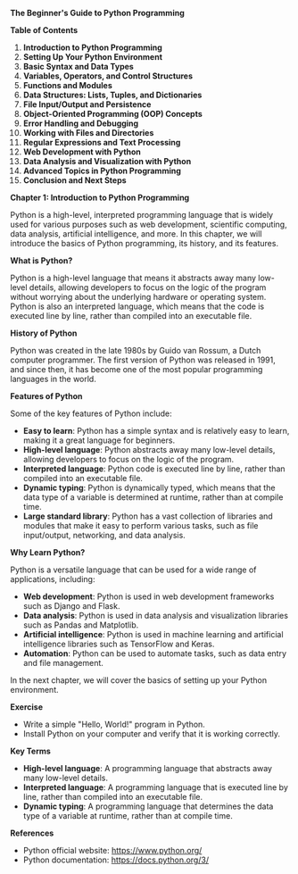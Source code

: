 <p><strong>The Beginner's Guide to Python Programming</strong></p>

<p><strong>Table of Contents</strong></p>

<ol>
<li><strong>Introduction to Python Programming</strong></li>
<li><strong>Setting Up Your Python Environment</strong></li>
<li><strong>Basic Syntax and Data Types</strong></li>
<li><strong>Variables, Operators, and Control Structures</strong></li>
<li><strong>Functions and Modules</strong></li>
<li><strong>Data Structures: Lists, Tuples, and Dictionaries</strong></li>
<li><strong>File Input/Output and Persistence</strong></li>
<li><strong>Object-Oriented Programming (OOP) Concepts</strong></li>
<li><strong>Error Handling and Debugging</strong></li>
<li><strong>Working with Files and Directories</strong></li>
<li><strong>Regular Expressions and Text Processing</strong></li>
<li><strong>Web Development with Python</strong></li>
<li><strong>Data Analysis and Visualization with Python</strong></li>
<li><strong>Advanced Topics in Python Programming</strong></li>
<li><strong>Conclusion and Next Steps</strong></li>
</ol>

<p><strong>Chapter 1: Introduction to Python Programming</strong></p>

<p>Python is a high-level, interpreted programming language that is widely used for various purposes such as web development, scientific computing, data analysis, artificial intelligence, and more. In this chapter, we will introduce the basics of Python programming, its history, and its features.</p>

<p><strong>What is Python?</strong></p>

<p>Python is a high-level language that means it abstracts away many low-level details, allowing developers to focus on the logic of the program without worrying about the underlying hardware or operating system. Python is also an interpreted language, which means that the code is executed line by line, rather than compiled into an executable file.</p>

<p><strong>History of Python</strong></p>

<p>Python was created in the late 1980s by Guido van Rossum, a Dutch computer programmer. The first version of Python was released in 1991, and since then, it has become one of the most popular programming languages in the world.</p>

<p><strong>Features of Python</strong></p>

<p>Some of the key features of Python include:</p>

<ul>
<li><strong>Easy to learn</strong>: Python has a simple syntax and is relatively easy to learn, making it a great language for beginners.</li>
<li><strong>High-level language</strong>: Python abstracts away many low-level details, allowing developers to focus on the logic of the program.</li>
<li><strong>Interpreted language</strong>: Python code is executed line by line, rather than compiled into an executable file.</li>
<li><strong>Dynamic typing</strong>: Python is dynamically typed, which means that the data type of a variable is determined at runtime, rather than at compile time.</li>
<li><strong>Large standard library</strong>: Python has a vast collection of libraries and modules that make it easy to perform various tasks, such as file input/output, networking, and data analysis.</li>
</ul>

<p><strong>Why Learn Python?</strong></p>

<p>Python is a versatile language that can be used for a wide range of applications, including:</p>

<ul>
<li><strong>Web development</strong>: Python is used in web development frameworks such as Django and Flask.</li>
<li><strong>Data analysis</strong>: Python is used in data analysis and visualization libraries such as Pandas and Matplotlib.</li>
<li><strong>Artificial intelligence</strong>: Python is used in machine learning and artificial intelligence libraries such as TensorFlow and Keras.</li>
<li><strong>Automation</strong>: Python can be used to automate tasks, such as data entry and file management.</li>
</ul>

<p>In the next chapter, we will cover the basics of setting up your Python environment.</p>

<p><strong>Exercise</strong></p>

<ul>
<li>Write a simple "Hello, World!" program in Python.</li>
<li>Install Python on your computer and verify that it is working correctly.</li>
</ul>

<p><strong>Key Terms</strong></p>

<ul>
<li><strong>High-level language</strong>: A programming language that abstracts away many low-level details.</li>
<li><strong>Interpreted language</strong>: A programming language that is executed line by line, rather than compiled into an executable file.</li>
<li><strong>Dynamic typing</strong>: A programming language that determines the data type of a variable at runtime, rather than at compile time.</li>
</ul>

<p><strong>References</strong></p>

<ul>
<li>Python official website: <a href="https://www.python.org/">https://www.python.org/</a></li>
<li>Python documentation: <a href="https://docs.python.org/3/">https://docs.python.org/3/</a></li>
</ul>
